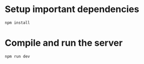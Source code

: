 # Setup important dependencies
```sh
npm install
```

# Compile and run the server

```sh
npm run dev
```